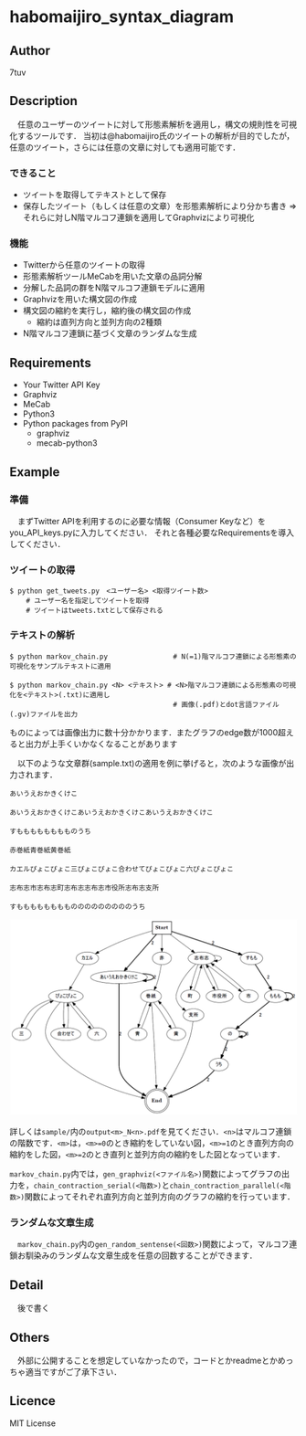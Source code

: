 habomaijiro_syntax_diagram
===

## Author
7tuv

## Description
　任意のユーザーのツイートに対して形態素解析を適用し，構文の規則性を可視化するツールです．
当初は@habomaijiro氏のツイートの解析が目的でしたが，任意のツイート，さらには任意の文章に対しても適用可能です．

### できること
* ツイートを取得してテキストとして保存
* 保存したツイート（もしくは任意の文章）を形態素解析により分かち書き ⇒ それらに対しN階マルコフ連鎖を適用してGraphvizにより可視化

### 機能
* Twitterから任意のツイートの取得
* 形態素解析ツールMeCabを用いた文章の品詞分解
* 分解した品詞の群をN階マルコフ連鎖モデルに適用
* Graphvizを用いた構文図の作成
* 構文図の縮約を実行し，縮約後の構文図の作成
	- 縮約は直列方向と並列方向の2種類
* N階マルコフ連鎖に基づく文章のランダムな生成

## Requirements
* Your Twitter API Key
* Graphviz
* MeCab
* Python3
* Python packages from PyPI
	- graphviz
	- mecab-python3

## Example
### 準備
　まずTwitter APIを利用するのに必要な情報（Consumer Keyなど）をyou_API_keys.pyに入力してください．
それと各種必要なRequirementsを導入してください．

### ツイートの取得
	$ python get_tweets.py　<ユーザー名> <取得ツイート数>
		# ユーザー名を指定してツイートを取得
		# ツイートはtweets.txtとして保存される

### テキストの解析
	$ python markov_chain.py				# N(=1)階マルコフ連鎖による形態素の可視化をサンプルテキストに適用

	$ python markov_chain.py <N> <テキスト>	# <N>階マルコフ連鎖による形態素の可視化を<テキスト>(.txt)に適用し
											# 画像(.pdf)とdot言語ファイル(.gv)ファイルを出力

ものによっては画像出力に数十分かかります．またグラフのedge数が1000超えると出力が上手くいかなくなることがあります

　以下のような文章群(sample.txt)の適用を例に挙げると，次のような画像が出力されます．

	あいうえおかきくけこ
	
	あいうえおかきくけこあいうえおかきくけこあいうえおかきくけこ
	
	すもももももももものうち
	
	赤巻紙青巻紙黄巻紙
	
	カエルぴょこぴょこ三ぴょこぴょこ合わせてぴょこぴょこ六ぴょこぴょこ
	
	志布志市志布志町志布志志布志市役所志布志支所
	
	すもももももももものののののののののうち

![画像(outputs1_N1.pdfより)](sample/output1_N1.PNG)

詳しくは`sample/`内の`output<m>_N<n>.pdf`を見てください．`<n>`はマルコフ連鎖の階数です．`<m>`は，`<m>=0`のとき縮約をしていない図，`<m>=1`のとき直列方向の縮約をした図，`<m>=2`のとき直列と並列方向の縮約をした図となっています．

`markov_chain.py`内では，`gen_graphviz(<ファイル名>)`関数によってグラフの出力を，`chain_contraction_serial(<階数>)`と`chain_contraction_parallel(<階数>)`関数によってそれぞれ直列方向と並列方向のグラフの縮約を行っています．

### ランダムな文章生成
　`markov_chain.py`内の`gen_random_sentense(<回数>)`関数によって，マルコフ連鎖お馴染みのランダムな文章生成を任意の回数することができます．

## Detail
　後で書く

## Others
　外部に公開することを想定していなかったので，コードとかreadmeとかめっちゃ適当ですがご了承下さい．

## Licence
MIT License
